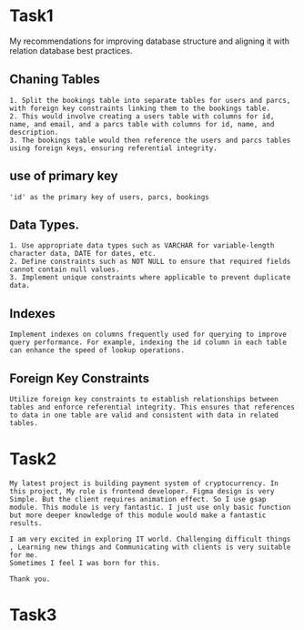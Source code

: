 # Task1
 My recommendations for improving database structure and aligning it with relation database best practices.
## Chaning Tables
    1. Split the bookings table into separate tables for users and parcs, with foreign key constraints linking them to the bookings table.
    2. This would involve creating a users table with columns for id, name, and email, and a parcs table with columns for id, name, and description.
    3. The bookings table would then reference the users and parcs tables using foreign keys, ensuring referential integrity.
## use of primary key
    'id' as the primary key of users, parcs, bookings
## Data Types.
    1. Use appropriate data types such as VARCHAR for variable-length character data, DATE for dates, etc.
    2. Define constraints such as NOT NULL to ensure that required fields cannot contain null values.
    3. Implement unique constraints where applicable to prevent duplicate data.
## Indexes
    Implement indexes on columns frequently used for querying to improve query performance. For example, indexing the id column in each table can enhance the speed of lookup operations.
## Foreign Key Constraints
    Utilize foreign key constraints to establish relationships between tables and enforce referential integrity. This ensures that references to data in one table are valid and consistent with data in related tables.
# Task2
    My latest project is building payment system of cryptocurrency. In this project, My role is frontend developer. Figma design is very Simple. But the client requires animation effect. So I use gsap module. This module is very fantastic. I just use only basic function but more deeper knowledge of this module would make a fantastic results.

    I am very excited in exploring IT world. Challenging difficult things , Learning new things and Communicating with clients is very suitable for me.
    Sometimes I feel I was born for this.

    Thank you.

# Task3